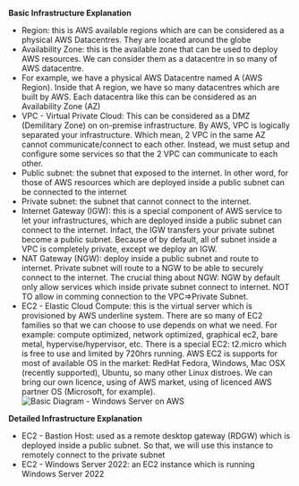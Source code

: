 **Basic Infrastructure Explanation** 
- Region: this is AWS available regions which are can be considered as a physical AWS Datacentres. They are located around the globe
- Availability Zone: this is the available zone that can be used to deploy AWS resources. We can consider them as a datacentre in so many of AWS datacentre. 
- For example, we have a physical AWS Datacentre named A (AWS Region). Inside that A region, we have so many datacentres which are built by AWS. Each datacentra like this can be considered as an Availability Zone (AZ)  
- VPC - Virtual Private Cloud: This can be considered as a DMZ (Demilitary Zone) on on-premise infrastructure. By AWS, VPC is logically separated your infrastructure. Which mean, 2 VPC in the same AZ cannot communicate/connect to each other. Instead, we must setup and configure some services so that the 2 VPC can communicate to each other. 
- Public subnet: the subnet that exposed to the internet. In other word, for those of AWS resources which are deployed inside a public subnet can be connected to the internet
- Private subnet: the subnet that cannot connect to the internet.
- Internet Gateway (IGW): this is a special component of AWS service to let your infrastructures, which are deployed inside a public subnet can connect to the internet. Infact, the IGW transfers your private subnet become a public subnet. Because of by default, all of subnet inside a VPC is completely private, except we deploy an IGW.
- NAT Gateway (NGW): deploy inside a public subnet and route to internet. Private subnet will route to a NGW to be able to securely connect to the internet. The crucial thing about NGW: NGW by default only allow services which inside private subnet connect to internet. NOT TO allow in comming connection to the VPC=>Private Subnet.
- EC2 - Elastic Cloud Compute: this is the virtual server which is provisioned by AWS underline system. There are so many of EC2 families so that we can choose to use depends on what we need. For example: compute optimized, network optimized, graphical ec2, bare metal, hypervise/hypervisor, etc. There is a special EC2: t2.micro which is free to use and limited by 720hrs running. AWS EC2 is supports for most of available OS in the market: RedHat Fedora, Windows, Mac OSX (recently supported), Ubuntu, so many other Linux distroes. We can bring our own licence, using of AWS market, using of licenced AWS partner OS (Microsoft, for example). 
![Basic Diagram - Windows Server on AWS](images\windows-on-aws-basic-diagram.jpg)

**Detailed Infrastructure Explanation** 
- EC2 - Bastion Host: used as a remote desktop gateway (RDGW) which is deployed inside a public subnet. So that, we will use this instance to remotely connect to the private subnet
- EC2 - Windows Server 2022: an EC2 instance which is running Windows Server 2022
